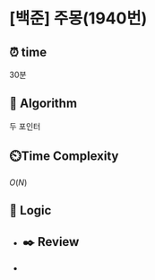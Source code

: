 # [백준]  주몽(1940번)

## ⏰  **time**

30분

## :pushpin: **Algorithm**

두 포인터

## ⏲️**Time Complexity**

$O(N)$

## :round_pushpin: **Logic**

- ## :black_nib: **Review**

- 
